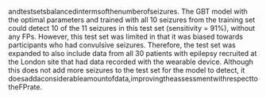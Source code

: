 andtestsetsbalancedintermsofthenumberofseizures.
The GBT model with the optimal parameters and trained with all 10 seizures from the
training set could detect 10 of the 11 seizures in this test set (sensitivity = 91%), without any
FPs. However, this test set was limited in that it was biased towards participants who had
convulsive seizures. Therefore, the test set was expanded to also include data from all 30
patients with epilepsy recruited at the London site that had data recorded with the wearable
device. Although this does not add more seizures to the test set for the model to detect, it
doesaddaconsiderableamountofdata,improvingtheassessmentwithrespecttotheFPrate.
